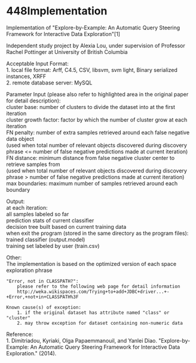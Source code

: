 448Implementation
=================

Implementation of "Explore-by-Example: An Automatic Query Steering Framework for Interactive Data Exploration"[1]

Independent study project by Alexia Lou, under supervision of Professor Rachel Pottinger at University of British Columbia


Acceptable Input Format:  
	1. local file format: Arff, C4.5, CSV, libsvm, svm light, Binary serialized instances, XRFF  
	2. remote database server: MySQL  


Parameter Input (please also refer to highlighted area in the original paper for detail description):  
	cluster base: number of clusters to divide the dataset into at the first iteration  
	cluster growth factor:  factor by which the number of cluster grow at each iteration  
	FN penalty: number of extra samples retrieved around each false negative data object    
		(used when total number of relevant objects discovered during discovery phrase <= number of false negative predictions made at current iteration)  
	FN distance: minimum distance from false negative cluster center to retrieve samples from    
		(used when total number of relevant objects discovered during discovery phrase > number of false negative predictions made at current iteration)  
	max boundaries: maximum number of samples retrieved around each boundary  


Output:  
    at each iteration:  
        all samples labeled so far  
        prediction stats of current classifier  
        decision tree built based on current training data  
    when exit the program (stored in the same directory as the program files):  
        trained classifier (output.model)  
        training set labeled by user (train.csv)  


Other:  
	The implementation is based on the optimized version of each space exploration phrase  

	"Error, not in CLASSPATH?":    
		please refer to the following web page for detail information  
		http://weka.wikispaces.com/Trying+to+add+JDBC+driver...+-+Error,+not+in+CLASSPATH%3F  

	Known cause(s) of exception:    
		1. if the original dataset has attribute named "class" or "cluster"  
		2. may throw exception for dataset containing non-numeric data  
	
	
Reference:  
	1. Dimitriadou, Kyriaki, Olga Papaemmanouil, and Yanlei Diao. "Explore-by-Example: An Automatic Query Steering Framework for Interactive Data Exploration." (2014).
